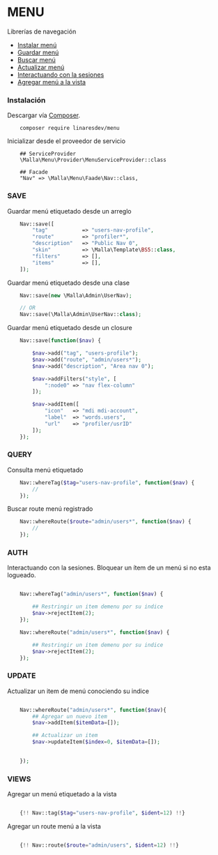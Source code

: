# MENU
Librerías de navegación

- [Instalar menú](#instalacion)
- [Guardar menú](#save)
- [Buscar menú](#query)
- [Actualizar menú](#update)
- [Interactuando con la sesiones](#auth)
- [Agregar menú a la vista](#views)

### Instalación
Descargar vía [Composer](http://getcomposer.org/).

```
    composer require linaresdev/menu
```

Inicializar desde el proveedor de servicio

```
    ## ServiceProvider
    \Malla\Menu\Provider\MenuServiceProvider::class

    ## Facade
    "Nav" => \Malla\Menu\Faade\Nav::class,
```

### SAVE

Guardar menú etiquetado desde un arreglo

```php
    Nav::save([
        "tag"           => "users-nav-profile",
        "route"         => "profiler*",
        "description"   => "Public Nav 0",
        "skin"          => \Malla\Template\BS5::class,
        "filters"       => [],
        "items"         => [],
    ]);
```
Guardar menú etiquetado desde una clase

```php
    Nav::save(new \Malla\Admin\UserNav);

    // OR
    Nav::save(\Malla\Admin\UserNav::class);
```

Guardar menú etiquetado desde un closure

```php
    Nav::save(function($nav) {

        $nav->add("tag", "users-profile");
        $nav->add("route", "admin/users*");
        $nav->add("description", "Area nav 0");

        $nav->addFilters("style", [
            ":node0" => "nav flex-column"
        ]);

        $nav->addItem([
            "icon"   => "mdi mdi-account",
            "label"  => "words.users",
            "url"    => "profiler/usrID"
        ]);
    });
```

### QUERY

Consulta menú etiquetado

```php
    Nav::whereTag($tag="users-nav-profile", function($nav) {
        //
    });
```

Buscar route menú registrado

```php
    Nav::whereRoute($route="admin/users*", function($nav) {
        //
    });
```

### AUTH
Interactuando con la sesiones.
Bloquear un ítem de un menú si no esta logueado.

```php

    Nav::whereTag("admin/users*", function($nav) {

        ## Restringir un item demenu por su indice
        $nav->rejectItem(2);
    });

    Nav::whereRoute("admin/users*", function($nav) {

        ## Restringir un item demenu por su indice
        $nav->rejectItem(2);
    });

```

### UPDATE
Actualizar un item de menú conociendo su indice

```php

    Nav::whereRoute("admin/users*", function($nav){
        ## Agregar un nuevo item
        $nav->addItem($itemData=[]);

        ## Actualizar un item
        $nav->updateItem($index=0, $itemData=[]);

        
    });
```

### VIEWS
Agregar un menú etiquetado a la vista

```php

    {!! Nav::tag($tag="users-nav-profile", $ident=12) !!}
```
Agregar un route menú a la vista
```php

    {!! Nav::route($route="admin/users", $ident=12) !!}
```